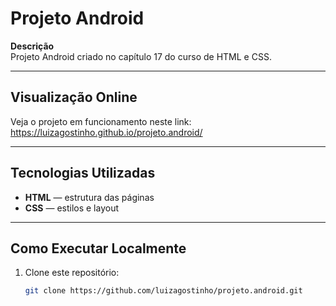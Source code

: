 # Projeto Android

**Descrição**  
Projeto Android criado no capítulo 17 do curso de HTML e CSS.

---

##  Visualização Online  

Veja o projeto em funcionamento neste link: https://luizagostinho.github.io/projeto.android/  

---

##  Tecnologias Utilizadas  
- **HTML** — estrutura das páginas  
- **CSS** — estilos e layout
   
---

##  Como Executar Localmente  

1. Clone este repositório:
   ```bash
   git clone https://github.com/luizagostinho/projeto.android.git
